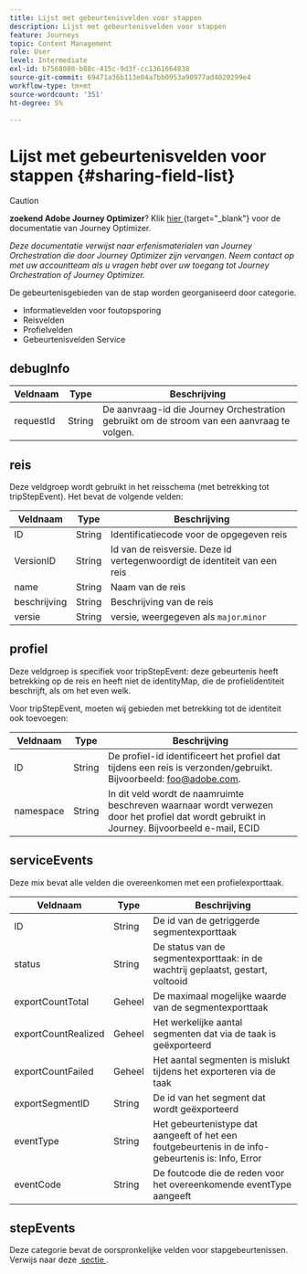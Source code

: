 ```yaml
---
title: Lijst met gebeurtenisvelden voor stappen
description: Lijst met gebeurtenisvelden voor stappen
feature: Journeys
topic: Content Management
role: User
level: Intermediate
exl-id: b7568080-b88c-415c-9d3f-cc1361664838
source-git-commit: 69471a36b113e04a7bb0953a90977ad4020299e4
workflow-type: tm+mt
source-wordcount: '351'
ht-degree: 5%

---
```


# Lijst met gebeurtenisvelden voor stappen {#sharing-field-list}


>[!CAUTION]
>
>**zoekend Adobe Journey Optimizer**? Klik [&#x200B; hier &#x200B;](https://experienceleague.adobe.com/nl/docs/journey-optimizer/using/ajo-home){target="_blank"} voor de documentatie van Journey Optimizer.
>
>
>_Deze documentatie verwijst naar erfenismaterialen van Journey Orchestration die door Journey Optimizer zijn vervangen. Neem contact op met uw accountteam als u vragen hebt over uw toegang tot Journey Orchestration of Journey Optimizer._


De gebeurtenisgebieden van de stap worden georganiseerd door categorie.

* Informatievelden voor foutopsporing
* Reisvelden
* Profielvelden
* Gebeurtenisvelden Service

## debugInfo

| Veldnaam | Type | Beschrijving |
|---|---|------------|
| requestId | String | De aanvraag-id die Journey Orchestration gebruikt om de stroom van een aanvraag te volgen. |

## reis

Deze veldgroep wordt gebruikt in het reisschema (met betrekking tot tripStepEvent). Het bevat de volgende velden:

| Veldnaam | Type | Beschrijving |
|---|---|------------|
| ID | String | Identificatiecode voor de opgegeven reis |
| VersionID | String | Id van de reisversie. Deze id vertegenwoordigt de identiteit van een reis |
| name | String | Naam van de reis |
| beschrijving | String | Beschrijving van de reis |
| versie | String | versie, weergegeven als `major`.`minor` |

## profiel

Deze veldgroep is specifiek voor tripStepEvent: deze gebeurtenis heeft betrekking op de reis en heeft niet de identityMap, die de profielidentiteit beschrijft, als om het even welk.

Voor tripStepEvent, moeten wij gebieden met betrekking tot de identiteit ook toevoegen:

| Veldnaam | Type | Beschrijving |
|---|---|------------|
| ID | String | De profiel-id identificeert het profiel dat tijdens een reis is verzonden/gebruikt. Bijvoorbeeld: foo@adobe.com. |
| namespace | String | In dit veld wordt de naamruimte beschreven waarnaar wordt verwezen door het profiel dat wordt gebruikt in Journey. Bijvoorbeeld e-mail, ECID |

## serviceEvents

Deze mix bevat alle velden die overeenkomen met een profielexporttaak.

| Veldnaam | Type | Beschrijving |
|---|---|------------|
| ID | String | De id van de getriggerde segmentexporttaak |
| status | String | De status van de segmentexporttaak: in de wachtrij geplaatst, gestart, voltooid |
| exportCountTotal | Geheel | De maximaal mogelijke waarde van de segmentexporttaak |
| exportCountRealized | Geheel | Het werkelijke aantal segmenten dat via de taak is geëxporteerd |
| exportCountFailed | Geheel | Het aantal segmenten is mislukt tijdens het exporteren via de taak |
| exportSegmentID | String | De id van het segment dat wordt geëxporteerd |
| eventType | String | Het gebeurtenistype dat aangeeft of het een foutgebeurtenis in de info-gebeurtenis is: Info, Error |
| eventCode | String | De foutcode die de reden voor het overeenkomende eventType aangeeft |

## stepEvents

Deze categorie bevat de oorspronkelijke velden voor stapgebeurtenissen. Verwijs naar deze [&#x200B; sectie &#x200B;](../building-journeys/sharing-legacy-fields.md).
